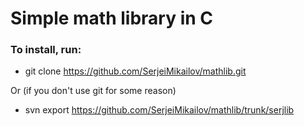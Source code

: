 # Simple math library in C


### To install, run:

- git clone https://github.com/SerjeiMikailov/mathlib.git
 
 Or (if you don't use git for some reason)
 
- svn export https://github.com/SerjeiMikailov/mathlib/trunk/serjlib
